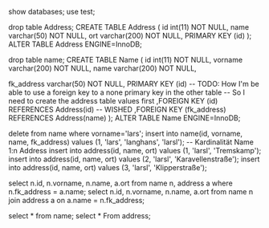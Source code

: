 show databases;
use test;

drop table Address;
CREATE TABLE Address (
  id int(11) NOT NULL,
  name varchar(50) NOT NULL,
  ort varchar(200) NOT NULL, 
  PRIMARY KEY (id)
);
ALTER TABLE Address ENGINE=InnoDB;

drop table name;
CREATE TABLE Name (
  id int(11) NOT NULL,
  vorname varchar(200) NOT NULL,
  name varchar(200) NOT NULL,

  fk_address varchar(50) NOT NULL,
  PRIMARY KEY (id)
  -- TODO: How I'm be able to use a foreign key to a none primary key in the other table
  --       So I need to create the address table values first
  ,FOREIGN KEY (id) REFERENCES Address(id)
  -- WISHED  ,FOREIGN KEY (fk_address) REFERENCES Address(name)
);
ALTER TABLE Name ENGINE=InnoDB;

delete from name where vorname='lars';
insert into name(id, vorname, name, fk_address) values (1, 'lars', 'langhans', 'larsl');
-- Kardinalität Name 1:n Address
insert into address(id, name, ort) values (1, 'larsl', 'Tremskamp');
insert into address(id, name, ort) values (2, 'larsl', 'Karavellenstraße');
insert into address(id, name, ort) values (3, 'larsl', 'Klipperstraße');

select n.id, n.vorname, n.name, a.ort from name n, address a where n.fk_address = a.name;
select n.id, n.vorname, n.name, a.ort from name n join address a on a.name = n.fk_address;

select * from name;
select * From address;
